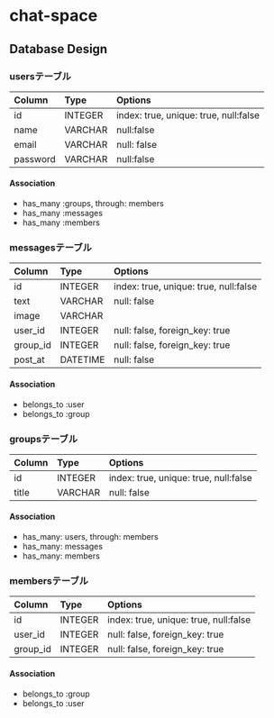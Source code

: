 chat-space
==========

## Database Design
### usersテーブル
|Column|Type|Options|
|:-----|:---|:------|
|id|INTEGER|index: true, unique: true, null:false|
|name|VARCHAR|null:false|
|email|VARCHAR|null: false|
|password|VARCHAR|null:false|


#### Association
- has_many :groups, through: members
- has_many :messages
- has_many :members


### messagesテーブル
|Column|Type|Options|
|:-----|:---|:------|
|id|INTEGER|index: true, unique: true, null:false|
|text|VARCHAR|null: false|
|image|VARCHAR||
|user_id|INTEGER|null: false, foreign_key: true|
|group_id|INTEGER|null: false, foreign_key: true|
|post_at|DATETIME|null: false|

#### Association
- belongs_to :user
- belongs_to :group


### groupsテーブル
|Column|Type|Options|
|:-----|:---|:------|
|id|INTEGER|index: true, unique: true, null:false|
|title|VARCHAR|null: false|

#### Association
- has_many: users, through: members
- has_many: messages
- has_many: members


### membersテーブル
|Column|Type|Options|
|:-----|:---|:------|
|id|INTEGER|index: true, unique: true, null:false|
|user_id|INTEGER|null: false, foreign_key: true|
|group_id|INTEGER|null: false, foreign_key: true|

#### Association
- belongs_to :group
- belongs_to :user

